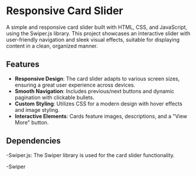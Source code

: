 # Responsive Card Slider

A simple and responsive card slider built with HTML, CSS, and JavaScript, using the Swiper.js library. This project showcases an interactive slider with user-friendly navigation and sleek visual effects, suitable for displaying content in a clean, organized manner.

## Features
- **Responsive Design**: The card slider adapts to various screen sizes, ensuring a great user experience across devices.
- **Smooth Navigation**: Includes previous/next buttons and dynamic pagination with clickable bullets.
- **Custom Styling**: Utilizes CSS for a modern design with hover effects and image styling.
- **Interactive Elements**: Cards feature images, descriptions, and a "View More" button.

## Dependencies
-Swiper.js: The Swiper library is used for the card slider functionality.

-Swiper
